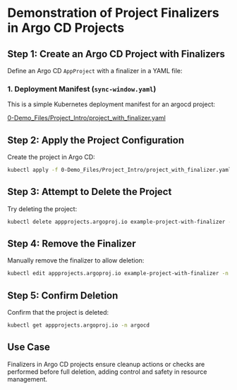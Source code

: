 
# Demonstration of Project Finalizers in Argo CD Projects

## Step 1: Create an Argo CD Project with Finalizers
Define an Argo CD `AppProject` with a finalizer in a YAML file:

### 1. Deployment Manifest (`sync-window.yaml`)

This is a simple Kubernetes deployment manifest for an argocd project:

[0-Demo_Files/Project_Intro/project_with_finalizer.yaml](https://github.com/SMACAcademy/ArgoCD-Complete-Master-Course/blob/main/0-Demo_Files/Project_Intro/project_with_finalizer.yaml)



## Step 2: Apply the Project Configuration
Create the project in Argo CD:

```bash
kubectl apply -f 0-Demo_Files/Project_Intro/project_with_finalizer.yaml -n argocd
```

## Step 3: Attempt to Delete the Project
Try deleting the project:

```bash
kubectl delete appprojects.argoproj.io example-project-with-finalizer -n argocd
```

## Step 4: Remove the Finalizer
Manually remove the finalizer to allow deletion:

```bash
kubectl edit appprojects.argoproj.io example-project-with-finalizer -n argocd
```

## Step 5: Confirm Deletion
Confirm that the project is deleted:

```bash
kubectl get appprojects.argoproj.io -n argocd
```

## Use Case
Finalizers in Argo CD projects ensure cleanup actions or checks are performed before full deletion, adding control and safety in resource management.
